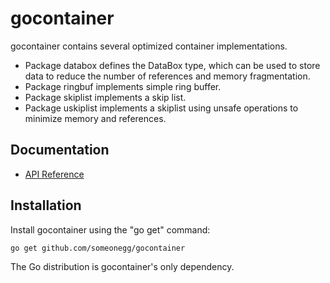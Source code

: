 # gocontainer
gocontainer contains several optimized container implementations.

* Package databox defines the DataBox type, which can be used to store data to reduce the number of references and memory fragmentation.
* Package ringbuf implements simple ring buffer.
* Package skiplist implements a skip list.
* Package uskiplist implements a skiplist using unsafe operations to minimize memory and references.

Documentation
-------------

- [API Reference](http://godoc.org/github.com/someonegg/gocontainer)

Installation
------------

Install gocontainer using the "go get" command:

    go get github.com/someonegg/gocontainer

The Go distribution is gocontainer's only dependency.

